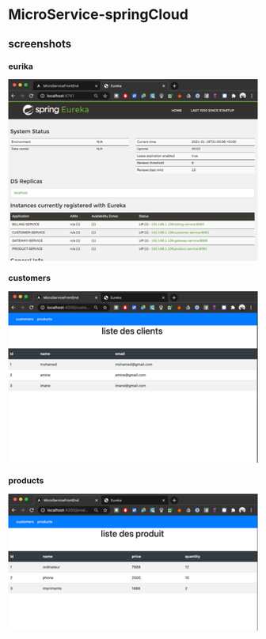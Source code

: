 # MicroService-springCloud

<h2>screenshots</h2>

<h3>eurika</h3>

![](pics/eurika.png)

<h3>customers</h3>

![](pics/client.png)

<h3>products</h3>

![](pics/produit.png)